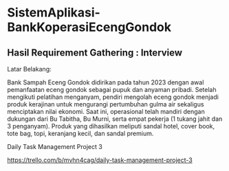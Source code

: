 # SistemAplikasi-BankKoperasiEcengGondok

## Hasil Requirement Gathering : Interview 

Latar Belakang:

Bank Sampah Eceng Gondok didirikan pada tahun 2023 dengan awal pemanfaatan eceng gondok sebagai pupuk dan anyaman pribadi. Setelah mengikuti pelatihan menganyam, pendiri mengolah eceng gondok menjadi produk kerajinan untuk mengurangi pertumbuhan gulma air sekaligus menciptakan nilai ekonomi. Saat ini, operasional telah mandiri dengan dukungan dari Bu Tabitha, Bu Murni, serta empat pekerja (1 tukang jahit dan 3 penganyam). Produk yang dihasilkan meliputi sandal hotel, cover book, tote bag, topi, keranjang kecil, dan sandal premium.


Daily Task Management Project 3

https://trello.com/b/mvhn4cag/daily-task-management-project-3